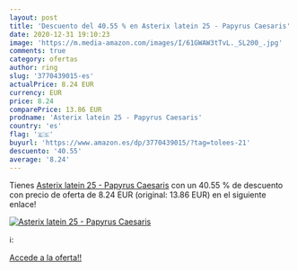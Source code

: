 ```yaml
---
layout: post
title: 'Descuento del 40.55 % en Asterix latein 25 - Papyrus Caesaris'
date: 2020-12-31 19:10:23
image: 'https://m.media-amazon.com/images/I/61GWAW3tTvL._SL200_.jpg'
comments: true
category: ofertas
author: ring
slug: '3770439015-es'
actualPrice: 8.24 EUR
currency: EUR
price: 8.24
comparePrice: 13.86 EUR
prodname: 'Asterix latein 25 - Papyrus Caesaris'
country: 'es'
flag: '🇪🇸'
buyurl: 'https://www.amazon.es/dp/3770439015/?tag=tolees-21'
descuento: '40.55'
average: '8.24'
---
```


Tienes [Asterix latein 25 - Papyrus Caesaris](https://www.amazon.es/dp/3770439015/?tag=tolees-21) con un 40.55 % de descuento con precio de oferta de 8.24 EUR (original: 13.86 EUR) en el siguiente enlace!

[![Asterix latein 25 - Papyrus Caesaris](https://m.media-amazon.com/images/I/61GWAW3tTvL._SL200_.jpg)](https://www.amazon.es/dp/3770439015/?tag=tolees-21)

ℹ️:


[Accede a la oferta!!](https://www.amazon.es/dp/3770439015/?tag=tolees-21)
